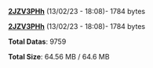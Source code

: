 [**2JZV3PHh**](/data/2JZV3PHh.txt) (13/02/23 - 18:08)- 1784 bytes

[**2JZV3PHh**](/data/2JZV3PHh.txt) (13/02/23 - 18:08)- 1784 bytes

**Total Datas**: 9759

**Total Size**: 64.56 MB / 64.6 MB
